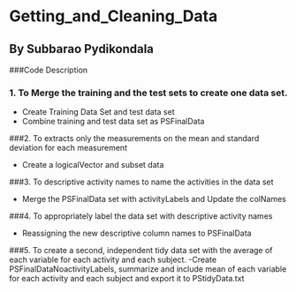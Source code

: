 # Getting_and_Cleaning_Data
## By Subbarao Pydikondala

###Code Description

### 1. To Merge the training and the test sets to create one data set.
- Create Training Data Set and test data set
- Combine training and test data set as PSFinalData

###2. To extracts only the measurements on the mean and standard deviation for each measurement
- Create a logicalVector and subset data 

###3. To descriptive activity names to name the activities in the data set
- Merge the PSFinalData set with activityLabels and Update the colNames 

###4. To appropriately label the data set with descriptive activity names
- Reassigning the new descriptive column names to PSFinalData 

###5. To create a second, independent tidy data set with the average of each variable for each activity and each subject. 
-Create PSFinalDataNoactivityLabels, summarize and include mean of each variable for each activity and each subject and export it to PStidyData.txt